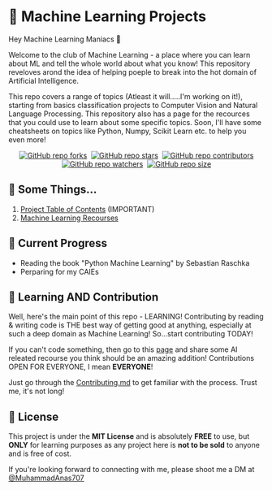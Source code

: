 # 🤖 Machine Learning Projects

Hey Machine Learning Maniacs 👋 

Welcome to the club of Machine Learning - a place where you can learn about ML and tell the whole world about what you know! This repository reveloves arond the idea of helping poeple to break into the hot domain of Artificial Intelligence.

This repo covers a range of topics (Atleast it will.....I'm working on it!), starting from basics classification projects to Computer Vision and Natural Language Processing. This repository also has a page for the recources that you could use to learn about some specific topics. Soon, I'll have some cheatsheets on topics like Python, Numpy, Scikit Learn etc. to help you even more!


<div align="center" markdown="1">

[![GitHub repo forks](https://img.shields.io/github/forks/muhammadanas0716/Machine-Learning-101?style=flat&logo=github&logoColor=whitesmoke&label=Forks)](https://github.com/muhammadanas0716/Machine-Learning-101/network)&#160;
[![GitHub repo stars](https://img.shields.io/github/stars/muhammadanas0716/Machine-Learning-101?style=flat&logo=github&logoColor=whitesmoke&label=Stars)](https://github.com/muhammadanas0716/Machine-Learning-101/stargazers)&#160;
[![GitHub repo contributors](https://img.shields.io/github/contributors-anon/muhammadanas0716/Machine-Learning-101?style=flat&logo=github&logoColor=whitesmoke&label=Contributors)](https://github.com/muhammadanas0716/Machine-Learning-101/graphs/contributors)    
[![GitHub repo watchers](https://img.shields.io/github/watchers/muhammadanas0716/Machine-Learning-101?style=flat&logo=github&logoColor=whitesmoke&label=Watchers)](https://github.com/muhammadanas0716/Machine-Learning-101/watchers)&#160;
[![GitHub repo size](https://img.shields.io/github/repo-size/muhammadanas0716/Machine-Learning-101?style=flat&logo=github&logoColor=whitesmoke&label=Repo%20Size)](https://github.com/muhammadanas0716/Machine-Learning-101/archive/refs/heads/main.zip)

</div>

## 🔗 Some Things...
1. [Project Table of Contents](https://github.com/muhammadanas0716/Machine-Learning-101/blob/main/Project%20Table%20of%20Contents.md) (IMPORTANT)
2. [Machine Learning Recourses](https://github.com/muhammadanas0716/Machine-Learning-101/blob/main/Machine%20Learning%20Recourses.md)


## 🚧 Current Progress
* Reading the book "Python Machine Learning" by Sebastian Raschka
* Perparing for my CAIEs

## 📖 Learning AND Contribution
Well, here's the main point of this repo - LEARNING! Contributing by reading & writing code is THE best way of getting good at anything, especially at such a deep domain as Machine Learning! So...start contributing TODAY!

If you can't code something, then go to this [page](https://github.com/muhammadanas0716/Machine-Learning-101/blob/main/Machine%20Learning%20Recourses.md) and share some AI releated recourse you think should be an amazing addition! Contributions OPEN FOR EVERYONE, I mean **EVERYONE**!

Just go through the [Contributing.md](https://github.com/muhammadanas0716/Machine-Learning-101/blob/main/Contributing.md) to get familiar with the process. Trust me, it's not long!

## 📃 License  
This project is under the **MIT License** and is absolutely **FREE** to use, but **ONLY** for learning purposes as any project here is **not to be sold** to anyone and is free of cost.

If you're looking forward to connecting with me, please shoot me a DM at [@MuhammadAnas707](twitter.com/MuhammadAnas707)
